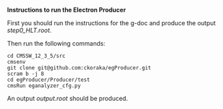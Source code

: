 **Instructions to run the Electron Producer**

First you should run the instructions for the g-doc and produce the output *step0_HLT.root*.

Then run the following commands:
```
cd CMSSW_12_3_5/src
cmsenv
git clone git@github.com:ckoraka/egProducer.git
scram b -j 8
cd egProducer/Producer/test
cmsRun eganalyzer_cfg.py
```
An output *output.root* should be produced.


